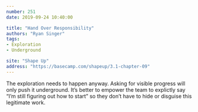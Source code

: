 ```yaml
---
number: 251
date: 2019-09-24 10:40:00

title: "Hand Over Responsibility"
authors: "Ryan Singer"
tags:
- Exploration
- Underground

site: "Shape Up"
address: "https://basecamp.com/shapeup/3.1-chapter-09"
---
```


The exploration needs to happen anyway. Asking for visible progress will only push it underground. It’s better to empower the team to explictly say “I’m still figuring out how to start” so they don’t have to hide or disguise this legitimate work.
